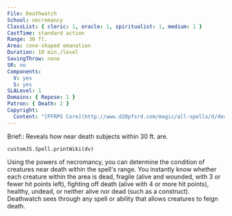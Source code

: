 ```yaml
---
File: Deathwatch
School: necromancy
ClassList: { cleric: 1, oracle: 1, spiritualist: 1, medium: 1 }
CastTime: standard action
Range: 30 ft.
Area: cone-shaped emanation
Duration: 10 min./level
SavingThrow: none
SR: no
Components:
  V: yes
  S: yes
SLALevel: 1
Domains: { Repose: 1 }
Patron: { Death: 2 }
Copyright:
  Content: "[PFRPG Core](http://www.d20pfsrd.com/magic/all-spells/d/deathwatch)"
---
```

Brief:: Reveals how near death subjects within 30 ft. are.

```dataviewjs
customJS.Spell.printWiki(dv)
```

Using the powers of necromancy, you can determine the condition of creatures near death within the spell's range. You instantly know whether each creature within the area is dead, fragile (alive and wounded, with 3 or fewer hit points left), fighting off death (alive with 4 or more hit points), healthy, undead, or neither alive nor dead (such as a construct). Deathwatch sees through any spell or ability that allows creatures to feign death.
